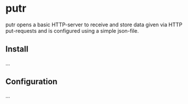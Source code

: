 # putr
putr opens a basic HTTP-server to receive and store data given via HTTP put-requests and is configured using a simple json-file.

## Install
...

## Configuration
...
